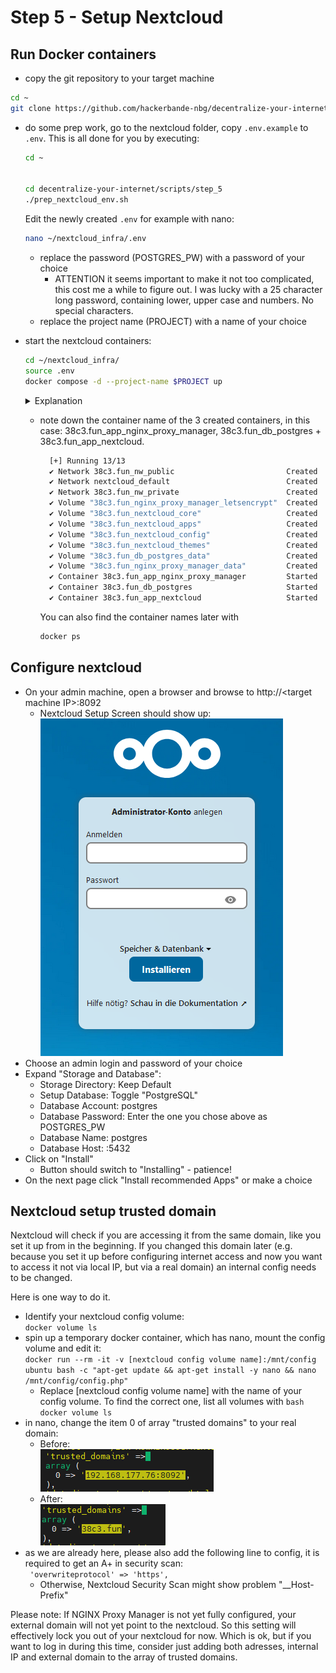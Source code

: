 # Step 5 - Setup Nextcloud 

## Run Docker containers
- copy the git repository to your target machine
```bash
cd ~
git clone https://github.com/hackerbande-nbg/decentralize-your-internet.git
```
- do some prep work, go to the nextcloud folder, copy ```.env.example``` to ```.env```. This is all done for you by executing:  
  ```bash
  cd ~


  cd decentralize-your-internet/scripts/step_5
  ./prep_nextcloud_env.sh

  ```  
  Edit the newly created ```.env``` for example with nano:
  ```bash
  nano ~/nextcloud_infra/.env
  ```
  
  - replace the password (POSTGRES_PW) with a password of your choice
    - ATTENTION it seems important to make it not too complicated, this cost me a while to figure out. I was lucky with a 25 character long password, containing lower, upper case and numbers. No special characters.  
  - replace the project name (PROJECT) with a name of your choice  

- start the nextcloud containers:
  ```bash
  cd ~/nextcloud_infra/
  source .env
  docker compose -d --project-name $PROJECT up
  ```
  <details><summary>Explanation</summary>
  This command will evaluate a compose.yml lying in the current working directory. It will also automatically load a .env file in the current working directory, thus replacing required environment variables. 
  </details>  
  
  - note down the container name of the 3 created containers, in this case: 38c3.fun_app_nginx_proxy_manager, 38c3.fun_db_postgres + 38c3.fun_app_nextcloud. 
  
    ```bash
      [+] Running 13/13
      ✔ Network 38c3.fun_nw_public                         Created                                                            0.2s
      ✔ Network nextcloud_default                          Created                                                            0.2s
      ✔ Network 38c3.fun_nw_private                        Created                                                            0.2s
      ✔ Volume "38c3.fun_nginx_proxy_manager_letsencrypt"  Created                                                            0.0s
      ✔ Volume "38c3.fun_nextcloud_core"                   Created                                                            0.0s
      ✔ Volume "38c3.fun_nextcloud_apps"                   Created                                                            0.0s
      ✔ Volume "38c3.fun_nextcloud_config"                 Created                                                            0.0s
      ✔ Volume "38c3.fun_nextcloud_themes"                 Created                                                            0.0s
      ✔ Volume "38c3.fun_db_postgres_data"                 Created                                                            0.0s
      ✔ Volume "38c3.fun_nginx_proxy_manager_data"         Created                                                            0.0s
      ✔ Container 38c3.fun_app_nginx_proxy_manager         Started                                                            3.6s
      ✔ Container 38c3.fun_db_postgres                     Started                                                            3.3s
      ✔ Container 38c3.fun_app_nextcloud                   Started                                                            4.9s
    ```
    You can also find the container names later with 
    ```bash
    docker ps
    ```

## Configure nextcloud
- On your admin machine, open a browser and browse to http://\<target machine IP\>:8092
  - Nextcloud Setup Screen should show up:  
     ![Nextcloud Setup Screen](../images/nextcloud_setup.png)
- Choose an admin login and password of your choice
- Expand "Storage and Database":
  - Storage Directory: Keep Default
  - Setup Database: Toggle "PostgreSQL"
  - Database Account: postgres
  - Database Password: Enter the one you chose above as POSTGRES_PW
  - Database Name: postgres
  - Database Host: <postgres container name from above>:5432
- Click on "Install"
  - Button should switch to "Installing" - patience!
- On the next page click "Install recommended Apps" or make a choice 

## Nextcloud setup trusted domain
Nextcloud will check if you are accessing it from the same domain, like you set it up from in the beginning.
If you changed this domain later (e.g. because you set it up before configuring internet access and now you want to access it not via local IP, but via a real domain) an internal config needs to be changed.

Here is one way to do it.
- Identify your nextcloud config volume:  
    ```docker volume ls```
- spin up a temporary docker container, which has nano, mount the config volume and edit it:  
    ```docker run --rm -it -v [nextcloud config volume name]:/mnt/config ubuntu bash -c "apt-get update && apt-get install -y nano && nano /mnt/config/config.php"```
    - Replace [nextcloud config volume name] with the name of your config volume. To find the correct one, list all volumes with ```bash    docker volume ls    ```
- in nano, change the item 0 of array "trusted domains" to your real domain:  
    - Before:  
    ![trusted domains before change](../images/config_php_domain_before.png)
    - After:   
    ![trusted domains before change](../images/config_php_domain_after.png)
- as we are already here, please also add the following line to config, it is required to get an A+ in security scan:  
``` 'overwriteprotocol' => 'https',```
  - Otherwise, Nextcloud Security Scan might show problem "__Host-Prefix"

Please note: If NGINX Proxy Manager is not yet fully configured, your external domain will not yet point to the nextcloud. So this setting will effectively lock you out of your nextcloud for now. Which is ok, but if you want to log in during this time, consider just adding both adresses, internal IP and external domain to the array of trusted domains.
